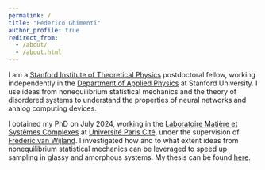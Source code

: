 ```yaml
---
permalink: /
title: "Federico Ghimenti"
author_profile: true
redirect_from: 
  - /about/
  - /about.html
---
```


I am a [Stanford Institute of Theoretical Physics](https://sitp.stanford.edu/) postdoctoral fellow, working independently in the [Department of Applied Physics](https://appliedphysics.stanford.edu/) at Stanford University. I use ideas from nonequilibrium statistical mechanics and the theory of disordered systems to understand the properties of neural networks and analog computing devices.

I obtained my PhD on July 2024, working in the [Laboratoire Matière et Systèmes Complexes](https://msc.u-paris.fr/en/home/) at [Université Paris Cité](https://u-paris.fr/), under the supervision of [Frédéric van Wijland](https://sites.google.com/site/fvanwijland/home?authuser=0). I investigated how and to what extent ideas from nonequilibrium statistical mechanics can be leveraged to speed up sampling in glassy and amorphous systems. My thesis can be found [here](/files/manuscript_Ghimenti.pdf).

